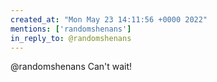 ```yaml
---
created_at: "Mon May 23 14:11:56 +0000 2022"
mentions: ['randomshenans']
in_reply_to: @randomshenans
---
```


@randomshenans Can't wait!